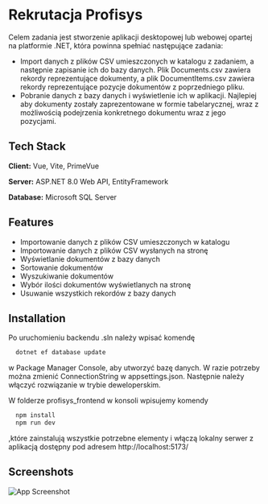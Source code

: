 
# Rekrutacja Profisys

Celem zadania jest stworzenie aplikacji desktopowej lub webowej opartej na platformie .NET, która powinna spełniać następujące zadania:

* Import danych z plików CSV umieszczonych w katalogu z zadaniem, a następnie zapisanie ich do bazy danych. Plik Documents.csv zawiera rekordy reprezentujące dokumenty, a plik DocumentItems.csv zawiera rekordy reprezentujące pozycje dokumentów z poprzedniego pliku.
* Pobranie danych z bazy danych i wyświetlenie ich w aplikacji. Najlepiej aby dokumenty zostały zaprezentowane w formie tabelarycznej, wraz z możliwością podejrzenia konkretnego dokumentu wraz z jego pozycjami.


## Tech Stack

**Client:** Vue, Vite, PrimeVue

**Server:** ASP.NET 8.0 Web API, EntityFramework

**Database:** Microsoft SQL Server


## Features

- Importowanie danych z plików CSV umieszczonych w katalogu
- Importowanie danych z plików CSV wysłanych na stronę
- Wyświetlanie dokumentów z bazy danych
- Sortowanie dokumentów
- Wyszukiwanie dokumentów
- Wybór ilości dokumentów wyświetlanych na stronę
- Usuwanie wszystkich rekordów z bazy danych


## Installation

Po uruchomieniu backendu .sln należy wpisać komendę

```bash
  dotnet ef database update
```
w Package Manager Console, aby utworzyć bazę danych.
W razie potrzeby można zmienić ConnectionString w appsettings.json.
Następnie należy włączyć rozwiązanie w trybie deweloperskim.


W folderze profisys_frontend w konsoli wpisujemy komendy
```bash
  npm install
  npm run dev
```
,które zainstalują wszystkie potrzebne elementy i włączą lokalny serwer z aplikacją dostępny pod adresem http://localhost:5173/
    
## Screenshots

![App Screenshot](https://i.imgur.com/hsvIkg4.png)

